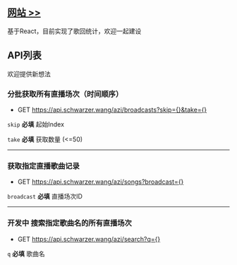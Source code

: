 ## [网站 >>](https://阿梓.我爱你)

基于React，目前实现了歌回统计，欢迎一起建设

## API列表
欢迎提供新想法

### 分批获取所有直播场次（时间顺序）
- GET https://api.schwarzer.wang/azi/broadcasts?skip={}&take={}

`skip` **必填** 起始Index

`take` **必填** 获取数量 (<=50)

--------
### 获取指定直播歌曲记录
- GET https://api.schwarzer.wang/azi/songs?broadcast={}

`broadcast` **必填** 直播场次ID

--------
### **开发中** 搜索指定歌曲名的所有直播场次
- GET https://api.schwarzer.wang/azi/search?q={} 

`q` **必填** 歌曲名
